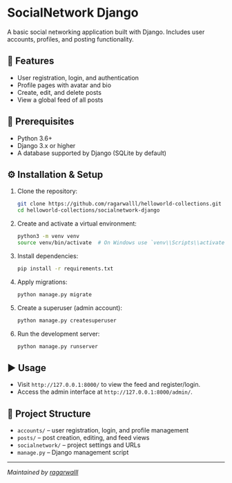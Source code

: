 # SocialNetwork Django

A basic social networking application built with Django. Includes user accounts, profiles, and posting functionality.

## 🚀 Features

- User registration, login, and authentication
- Profile pages with avatar and bio
- Create, edit, and delete posts
- View a global feed of all posts

## 🎯 Prerequisites

- Python 3.6+
- Django 3.x or higher
- A database supported by Django (SQLite by default)

## ⚙️ Installation & Setup

1. Clone the repository:
   ```bash
   git clone https://github.com/ragarwalll/helloworld-collections.git
   cd helloworld-collections/socialnetwork-django
   ```
2. Create and activate a virtual environment:
   ```bash
   python3 -m venv venv
   source venv/bin/activate  # On Windows use `venv\\Scripts\\activate`
   ```
3. Install dependencies:
   ```bash
   pip install -r requirements.txt
   ```
4. Apply migrations:
   ```bash
   python manage.py migrate
   ```
5. Create a superuser (admin account):
   ```bash
   python manage.py createsuperuser
   ```
6. Run the development server:
   ```bash
   python manage.py runserver
   ```

## ▶️ Usage

- Visit `http://127.0.0.1:8000/` to view the feed and register/login.
- Access the admin interface at `http://127.0.0.1:8000/admin/`.

## 📁 Project Structure

- `accounts/` – user registration, login, and profile management
- `posts/` – post creation, editing, and feed views
- `socialnetwork/` – project settings and URLs
- `manage.py` – Django management script

---

*Maintained by [ragarwalll](https://github.com/ragarwalll)*
